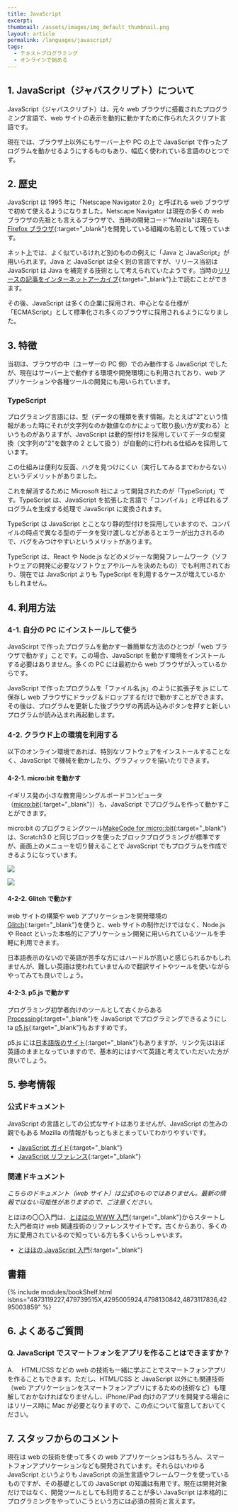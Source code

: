 ```yaml
---
title: JavaScript
excerpt:
thumbnail: /assets/images/img_default_thumbnail.png
layout: article
permalink: /languages/javascript/
tags:
  - テキストプログラミング
  - オンラインで始める
---
```


## 1. JavaScript（ジャバスクリプト）について

JavaScript（ジャバスクリプト）は、元々 web ブラウザに搭載されたプログラミング言語で、web サイトの表示を動的に動かすために作られたスクリプト言語です。

現在では、ブラウザ上以外にもサーバー上や PC の上で JavaScript で作ったプログラムを動かせるようにするものもあり、幅広く使われている言語のひとつです。

## 2. 歴史

JavaScript は 1995 年に「Netscape Navigator 2.0」と呼ばれる web ブラウザで初めて使えるようになりました。Netscape Navigator は現在の多くの web ブラウザの先祖とも言えるブラウザで、当時の開発コード"Mozilla"は現在も[Firefox ブラウザ](https://www.mozilla.org/ja/firefox/){:target="\_blank"}を開発している組織の名前として残っています。

ネット上では、よく似ているけれど別のものの例えに「Java と JavaScript」が用いられます。Java と JavaScript は全く別の言語ですが、リリース当初は JavaScript は Java を補完する技術として考えられていたようです。当時の[リリースの記事をインターネットアーカイブ](https://web.archive.org/web/20070916144913/http://wp.netscape.com/newsref/pr/newsrelease67.html){:target="\_blank"}上で読むことができます。

その後、JavaScript は多くの企業に採用され、中心となる仕様が「ECMAScript」として標準化され多くのブラウザに採用されるようになりました。

## 3. 特徴

当初は、ブラウザの中（ユーザーの PC 側）でのみ動作する JavaScript でしたが、現在はサーバー上で動作する環境や開発環境にも利用されており、web アプリケーションや各種ツールの開発にも用いられています。

### TypeScript

プログラミング言語には、型（データの種類を表す情報。たとえば"2"という情報があった時にそれが文字列なのか数値なのかによって取り扱い方が変わる）というものがありますが、JavaScript は動的型付けを採用していてデータの型変換（文字列の"2"を数字の 2 として扱う）が自動的に行われる仕組みを採用しています。

この仕組みは便利な反面、ハグを見つけにくい（実行してみるまでわからない）というデメリットがありました。

これを解消するために Microsoft 社によって開発されたのが「TypeScript」です。TypeScript は、JavaScript を拡張した言語で「コンパイル」と呼ばれるプログラムを生成する処理で JavaScript に変換されます。

TypeScript は JavaScript とことなり静的型付けを採用していますので、コンパイルの時点で異なる型のデータを受け渡しなどがあるとエラーが出力されるので、バグをみつけやすいというメリットがあります。

TypeScript は、React や Node.js などのメジャーな開発フレームワーク（ソフトウェアの開発に必要なソフトウェアやルールを決めたもの）でも利用されており、現在では JavaScript よりも TypeScript を利用するケースが増えているかもしれません。

## 4. 利用方法　

### 4-1. 自分の PC にインストールして使う

JavaScirpt で作ったプログラムを動かす一番簡単な方法のひとつが「web ブラウザで動かす」ことです。この場合、JavaScript を動かす環境をインストールする必要はありません。多くの PC には最初から web ブラウザが入っているからです。

JavaScript で作ったプログラムを「ファイル名.js」のように拡張子を.js にして保存し web ブラウザにドラッグ＆ドロップするだけで動かすことができます。その後は、プログラムを更新した後ブラウザの再読み込みボタンを押すと新しいプログラムが読み込まれ再起動します。

### 4-2. クラウド上の環境を利用する

以下のオンライン環境であれば、特別なソフトウェアをインストールすることなく、JavaScript で機械を動かしたり、グラフィックを描いたりできます。

#### 4-2-1. micro:bit を動かす

イギリス発の小さな教育用シングルボードコンピュータ（[micro:bit](https://microbit.org/ja/){:target="\_blank"}）も、JavaScript でプログラムを作って動かすことができます。

micro:bit のプログラミングツール[MakeCode for micro::bit](https://makecode.microbit.org/){:target="\_blank"}は、Scratch3.0 と同じブロックを使ったブロックプログラミングが標準ですが、画面上のメニューを切り替えることで JavaScript でもプログラムを作成できるようになっています。

![](/assets/images/languages/javascript/microbit01.png)

![](/assets/images/languages/javascript/microbit02.png)

#### 4-2-2. Glitch で動かす

web サイトの構築や web アプリケーションを開発環境の[Glitch](https://glitch.com/){:target="\_blank"}を使うと、web サイトの制作だけではなく、Node.js や React といった本格的にアプリケーション開発に用いられているツールを手軽に利用できます。

日本語表示のないので英語が苦手な方にはハードルが高いと感じられるかもしれませんが、難しい英語は使われていませんので翻訳サイトやツールを使いながらやってみても良いでしょう。

#### 4-2-3. p5.js で動かす

プログラミング初学者向けのツールとして古くからある[Processing](https://processing.org/){:target="\_blank"}を JavaScript でプログラミングできるようにし ta
[p5.js](https://p5js.org/){:target="\_blank"}もおすすめです。

p5.js には[日本語版のサイト](https://p5js.jp/){:target="\_blank"}もありますが、リンク先はほぼ英語のままとなっていますので、基本的にはすべて英語と考えていただいた方が良いでしょう。

## 5. 参考情報

### 公式ドキュメント

JavaScript の言語としての公式なサイトはありませんが、JavaScript の生みの親でもある Mozilla の情報がもっともまとまっていてわかりやすいです。

- [JavaScript ガイド](https://developer.mozilla.org/ja/docs/Web/JavaScript/Guide){:target="\_blank"}
- [JavaScript リファレンス](https://developer.mozilla.org/ja/docs/Web/JavaScript/Reference){:target="\_blank"}

### 関連ドキュメント

_こちらのドキュメント（web サイト）は公式のものではありません。最新の情報ではない可能性がありますので、ご注意ください。_

とほほの〇〇入門は、[とほほの WWW 入門](https://www.tohoho-web.com/www.html){:target="\_blank"}からスタートした入門者向け web 関連技術のリファレンスサイトです。古くからあり、多くの方に愛用されているので知っている方も多くいらっしゃいます。

- [とほほの JavaScript 入門](https://www.tohoho-web.com/js/index.htm){:target="\_blank"}

## 書籍

{% include modules/bookShelf.html isbns="4873119227,479739515X,4295005924,4798130842,4873117836,4295003859" %}

## 6. よくあるご質問

### Q. JavaScript でスマートフォンをアプリを作ることはできますか？

A.　 HTML/CSS などの web の技術も一緒に学ぶことでスマートフォンアプリを作ることもできます。ただし、HTML/CSS と JavaScript 以外にも関連技術（web アプリケーションをスマートフォンアプリにするための技術など）も理解しておかなければなりませんし、iPhone/iPad 向けのアプリを開発する場合にはリリース時に Mac が必要となりますので、この点について留意しておいてください。

## 7. スタッフからのコメント

現在は web の技術を使って多くの web アプリケーションはもちろん、スマートフォンアプリケーションなども開発されています。それらはいわゆる JavaScript というよりも JavaScript の派生言語やフレームワークを使っているものですが、その基礎としての JavaScript の知識は有用です。現在は開発対象だけではなく、開発ツールとしても利用することが多い JavaScript は本格的にプログラミングをやっていこうという方には必須の技術と言えます。
